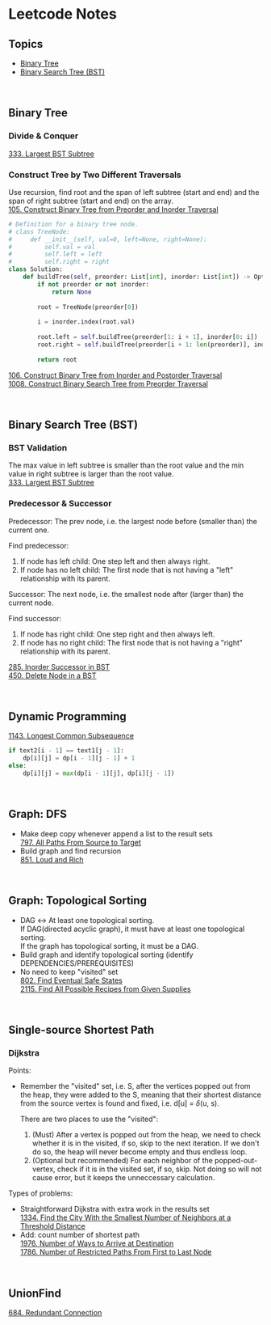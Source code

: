 # Leetcode Notes
## Topics
- [Binary Tree](#binary-tree)
- [Binary Search Tree (BST)](#binary-search-tree)

&nbsp;

## Binary Tree <a id="binary-tree"></a>

### Divide & Conquer
[333. Largest BST Subtree](https://leetcode.com/problems/largest-bst-subtree/)  

### Construct Tree by Two Different Traversals
Use recursion, find root and the span of left subtree (start and end) and the span of right subtree (start and end) on the array.  
[105. Construct Binary Tree from Preorder and Inorder Traversal](https://leetcode.com/problems/construct-binary-tree-from-preorder-and-inorder-traversal/)  
```python
# Definition for a binary tree node.
# class TreeNode:
#     def __init__(self, val=0, left=None, right=None):
#         self.val = val
#         self.left = left
#         self.right = right
class Solution:
    def buildTree(self, preorder: List[int], inorder: List[int]) -> Optional[TreeNode]:
        if not preorder or not inorder:
            return None
        
        root = TreeNode(preorder[0])
        
        i = inorder.index(root.val)
        
        root.left = self.buildTree(preorder[1: i + 1], inorder[0: i])
        root.right = self.buildTree(preorder[i + 1: len(preorder)], inorder[i + 1: len(preorder)])
        
        return root
```
[106. Construct Binary Tree from Inorder and Postorder Traversal](https://leetcode.com/problems/construct-binary-tree-from-inorder-and-postorder-traversal/)  
[1008. Construct Binary Search Tree from Preorder Traversal](https://leetcode.com/problems/construct-binary-search-tree-from-preorder-traversal/)



&nbsp;

## Binary Search Tree (BST) <a id="binary-search-tree"></a>

### BST Validation
The max value in left subtree is smaller than the root value and the min value in right subtree is larger than the root value.  
[333. Largest BST Subtree](https://leetcode.com/problems/largest-bst-subtree/)

### Predecessor & Successor
Predecessor: The prev node, i.e. the largest node before (smaller than) the current one.  

Find predecessor:  
1. If node has left child: One step left and then always right.
2. If node has no left child: The first node that is not having a "left" relationship with its parent.

Successor: The next node, i.e. the smallest node after (larger than) the current node.

Find successor:  
1. If node has right child: One step right and then always left.
2. If node has no right child: The first node that is not having a "right" relationship with its parent.

[285. Inorder Successor in BST](https://leetcode.com/problems/inorder-successor-in-bst/)  
[450. Delete Node in a BST](https://leetcode.com/problems/delete-node-in-a-bst/)

&nbsp;

## Dynamic Programming <a id="dynamic-programming"></a>
[1143. Longest Common Subsequence](https://leetcode.com/problems/longest-common-subsequence/)
```python
if text2[i - 1] == text1[j - 1]:
    dp[i][j] = dp[i - 1][j - 1] + 1
else:
    dp[i][j] = max(dp[i - 1][j], dp[i][j - 1])
```

&nbsp;

## Graph: DFS <a id="graph-dfs"></a>
- Make deep copy whenever append a list to the result sets  
  [797. All Paths From Source to Target](https://leetcode.com/problems/all-paths-from-source-to-target/)
- Build graph and find recursion  
    [851. Loud and Rich](https://leetcode.com/problems/loud-and-rich/)

&nbsp;

## Graph: Topological Sorting<a id="graph-topological-sorting"></a>
- DAG &harr; At least one topological sorting.  
  If DAG(directed acyclic graph), it must have at least one topological sorting.  
  If the graph has topological sorting, it must be a DAG.
- Build graph and identify topological sorting (identify DEPENDENCIES/PREREQUISITES)
- No need to keep "visited" set  
[802. Find Eventual Safe States](https://leetcode.com/problems/find-eventual-safe-states/)  
[2115. Find All Possible Recipes from Given Supplies](https://leetcode.com/problems/find-all-possible-recipes-from-given-supplies/)  

&nbsp;

## Single-source Shortest Path <a id="single-source-shortest-path"></a>
### Dijkstra
Points:
- Remember the "visited" set, i.e. S, after the vertices popped out from the heap, they were added to the S, meaning that their shortest distance from the source vertex is found and fixed, i.e. d[u] = $\delta$(u, s). 
    
  There are two places to use the "visited":
  1. (Must) After a vertex is popped out from the heap, we need to check whether it is in the visited, if so, skip to the next iteration. If we don't do so, the heap will never become empty and thus endless loop.
  2. (Optional but recommended) For each neighbor of the popped-out-vertex, check if it is in the visited set, if so, skip. Not doing so will not cause error, but it keeps the unneccessary calculation.


Types of problems:
- Straightforward Dijkstra with extra work in the results set  
  [1334. Find the City With the Smallest Number of Neighbors at a Threshold Distance](https://leetcode.com/problems/find-the-city-with-the-smallest-number-of-neighbors-at-a-threshold-distance/)
- Add: count number of shortest path  
  [1976. Number of Ways to Arrive at Destination](https://leetcode.com/problems/number-of-ways-to-arrive-at-destination/)  
  [1786. Number of Restricted Paths From First to Last Node](https://leetcode.com/problems/number-of-restricted-paths-from-first-to-last-node/)

&nbsp;

## UnionFind
[684. Redundant Connection](https://leetcode.com/problems/redundant-connection/)